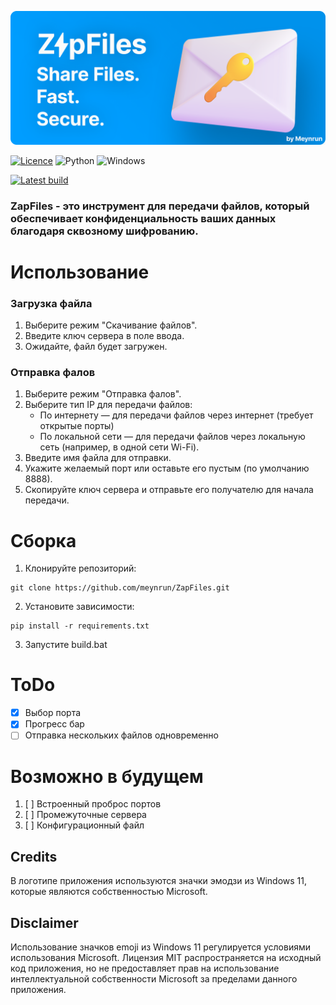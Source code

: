 ![ZapFiles](./assets/ZapFiles-banner.png)

[![Licence](https://img.shields.io/github/license/Ileriayo/markdown-badges?style=for-the-badge)](./LICENSE)
![Python](https://img.shields.io/badge/python-3670A0?style=for-the-badge&logo=python&logoColor=ffdd54)
![Windows](https://img.shields.io/badge/Windows-0078D6?style=for-the-badge&logo=windows&logoColor=white)

[![Latest build](https://img.shields.io/badge/Download%20latest-66CC00?style=for-the-badge&logo=download&logoColor=white)](https://github.com/meynrun/ZapFiles/releases/latest/download/Setup-x64.exe)

### **ZapFiles** - это инструмент для передачи файлов, который обеспечивает конфиденциальность ваших данных благодаря сквозному шифрованию.

# Использование
### Загрузка файла
1. Выберите режим "Скачивание файлов".
2. Введите ключ сервера в поле ввода.
3. Ожидайте, файл будет загружен.

### Отправка фалов
1. Выберите режим "Отправка фалов".
2. Выберите тип IP для передачи файлов:
   - По интернету — для передачи файлов через интернет (требует открытые порты)
   - По локальной сети — для передачи файлов через локальную сеть (например, в одной сети Wi-Fi).
3. Введите имя файла для отправки.
4. Укажите желаемый порт или оставьте его пустым (по умолчанию 8888).
5. Скопируйте ключ сервера и отправьте его получателю для начала передачи.

# Сборка
1. Клонируйте репозиторий: 
```
git clone https://github.com/meynrun/ZapFiles.git
```
2. Установите зависимости: 
```
pip install -r requirements.txt
```
3. Запустите build.bat

# ToDo
- [x] Выбор порта
- [x] Прогресс бар
- [ ] Отправка нескольких файлов одновременно

# Возможно в будущем
1. [ ] Встроенный проброс портов
2. [ ] Промежуточные сервера
3. [ ] Конфигурационный файл

## Credits
В логотипе приложения используются значки эмодзи из Windows 11, которые являются собственностью Microsoft.
## Disclaimer
Использование значков emoji из Windows 11 регулируется условиями использования Microsoft. Лицензия MIT распространяется на исходный код приложения, но не предоставляет прав на использование интеллектуальной собственности Microsoft за пределами данного приложения.
